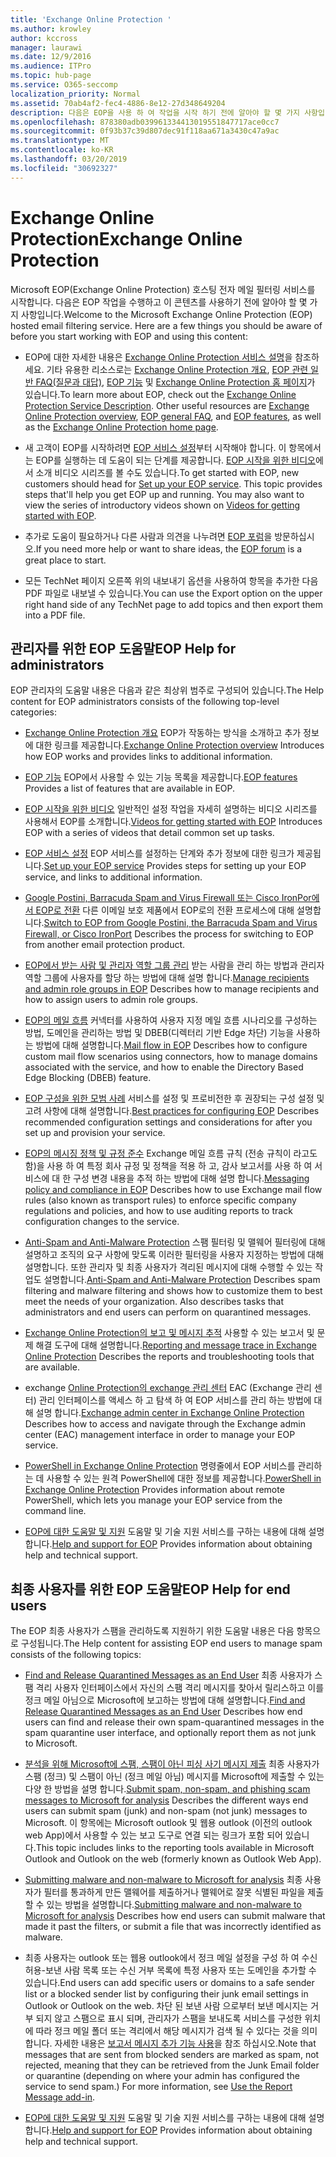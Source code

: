 ```yaml
---
title: 'Exchange Online Protection '
ms.author: krowley
author: kccross
manager: laurawi
ms.date: 12/9/2016
ms.audience: ITPro
ms.topic: hub-page
ms.service: O365-seccomp
localization_priority: Normal
ms.assetid: 70ab4af2-fec4-4886-8e12-27d348649204
description: 다음은 EOP을 사용 하 여 작업을 시작 하기 전에 알아야 할 몇 가지 사항입니다.
ms.openlocfilehash: 878380adb039961334413019551847717ace0cc7
ms.sourcegitcommit: 0f93b37c39d807dec91f118aa671a3430c47a9ac
ms.translationtype: MT
ms.contentlocale: ko-KR
ms.lasthandoff: 03/20/2019
ms.locfileid: "30692327"
---
```

# <a name="exchange-online-protection"></a><span data-ttu-id="3ab72-103">Exchange Online Protection</span><span class="sxs-lookup"><span data-stu-id="3ab72-103">Exchange Online Protection</span></span> 

<span data-ttu-id="3ab72-p101">Microsoft EOP(Exchange Online Protection) 호스팅 전자 메일 필터링 서비스를 시작합니다. 다음은 EOP 작업을 수행하고 이 콘텐츠를 사용하기 전에 알아야 할 몇 가지 사항입니다.</span><span class="sxs-lookup"><span data-stu-id="3ab72-p101">Welcome to the Microsoft Exchange Online Protection (EOP) hosted email filtering service. Here are a few things you should be aware of before you start working with EOP and using this content:</span></span>
  
- <span data-ttu-id="3ab72-p102">EOP에 대한 자세한 내용은 [Exchange Online Protection 서비스 설명](https://go.microsoft.com/fwlink/p/?LinkId=320619)을 참조하세요. 기타 유용한 리소스로는 [Exchange Online Protection 개요](exchange-online-protection-overview.md), [EOP 관련 일반 FAQ(질문과 대답)](eop-general-faq.md), [EOP 기능](eop-features.md) 및 [Exchange Online Protection 홈 페이지](https://go.microsoft.com/fwlink/?LinkId=279912)가 있습니다.</span><span class="sxs-lookup"><span data-stu-id="3ab72-p102">To learn more about EOP, check out the [Exchange Online Protection Service Description](https://go.microsoft.com/fwlink/p/?LinkId=320619). Other useful resources are [Exchange Online Protection overview](exchange-online-protection-overview.md), [EOP general FAQ](eop-general-faq.md), and [EOP features](eop-features.md), as well as the [Exchange Online Protection home page](https://go.microsoft.com/fwlink/?LinkId=279912).</span></span>
    
- <span data-ttu-id="3ab72-p103">새 고객이 EOP를 시작하려면 [EOP 서비스 설정](set-up-your-eop-service.md)부터 시작해야 합니다. 이 항목에서는 EOP를 실행하는 데 도움이 되는 단계를 제공합니다. [EOP 시작을 위한 비디오](videos-for-getting-started-with-eop.md)에서 소개 비디오 시리즈를 볼 수도 있습니다.</span><span class="sxs-lookup"><span data-stu-id="3ab72-p103">To get started with EOP, new customers should head for [Set up your EOP service](set-up-your-eop-service.md). This topic provides steps that'll help you get EOP up and running. You may also want to view the series of introductory videos shown on [Videos for getting started with EOP](videos-for-getting-started-with-eop.md).</span></span>
    
- <span data-ttu-id="3ab72-111">추가로 도움이 필요하거나 다른 사람과 의견을 나누려면 [EOP 포럼](https://go.microsoft.com/fwlink/?LinkId=285351)을 방문하십시오.</span><span class="sxs-lookup"><span data-stu-id="3ab72-111">If you need more help or want to share ideas, the [EOP forum](https://go.microsoft.com/fwlink/?LinkId=285351) is a great place to start.</span></span> 
    
- <span data-ttu-id="3ab72-112">모든 TechNet 페이지 오른쪽 위의 내보내기 옵션을 사용하여 항목을 추가한 다음 PDF 파일로 내보낼 수 있습니다.</span><span class="sxs-lookup"><span data-stu-id="3ab72-112">You can use the Export option on the upper right hand side of any TechNet page to add topics and then export them into a PDF file.</span></span> 
    
## <a name="eop-help-for-administrators"></a><span data-ttu-id="3ab72-113">관리자를 위한 EOP 도움말</span><span class="sxs-lookup"><span data-stu-id="3ab72-113">EOP Help for administrators</span></span>

<span data-ttu-id="3ab72-114">EOP 관리자의 도움말 내용은 다음과 같은 최상위 범주로 구성되어 있습니다.</span><span class="sxs-lookup"><span data-stu-id="3ab72-114">The Help content for EOP administrators consists of the following top-level categories:</span></span>
  
- <span data-ttu-id="3ab72-115">[Exchange Online Protection 개요](exchange-online-protection-overview.md) EOP가 작동하는 방식을 소개하고 추가 정보에 대한 링크를 제공합니다.</span><span class="sxs-lookup"><span data-stu-id="3ab72-115">[Exchange Online Protection overview](exchange-online-protection-overview.md) Introduces how EOP works and provides links to additional information.</span></span> 
    
- <span data-ttu-id="3ab72-116">[EOP 기능](eop-features.md) EOP에서 사용할 수 있는 기능 목록을 제공합니다.</span><span class="sxs-lookup"><span data-stu-id="3ab72-116">[EOP features](eop-features.md) Provides a list of features that are available in EOP.</span></span> 
    
- <span data-ttu-id="3ab72-117">[EOP 시작을 위한 비디오](videos-for-getting-started-with-eop.md) 일반적인 설정 작업을 자세히 설명하는 비디오 시리즈를 사용해서 EOP를 소개합니다.</span><span class="sxs-lookup"><span data-stu-id="3ab72-117">[Videos for getting started with EOP](videos-for-getting-started-with-eop.md) Introduces EOP with a series of videos that detail common set up tasks.</span></span> 
    
- <span data-ttu-id="3ab72-118">[EOP 서비스 설정](set-up-your-eop-service.md) EOP 서비스를 설정하는 단계와 추가 정보에 대한 링크가 제공됩니다.</span><span class="sxs-lookup"><span data-stu-id="3ab72-118">[Set up your EOP service](set-up-your-eop-service.md) Provides steps for setting up your EOP service, and links to additional information.</span></span> 
    
- <span data-ttu-id="3ab72-119">[Google Postini, Barracuda Spam and Virus Firewall 또는 Cisco IronPor에서 EOP로 전환](switch-to-eop-from-google-postini-the-barracuda-spam-and-virus-firewall-or-cisco.md) 다른 이메일 보호 제품에서 EOP로의 전환 프로세스에 대해 설명합니다.</span><span class="sxs-lookup"><span data-stu-id="3ab72-119">[Switch to EOP from Google Postini, the Barracuda Spam and Virus Firewall, or Cisco IronPort](switch-to-eop-from-google-postini-the-barracuda-spam-and-virus-firewall-or-cisco.md) Describes the process for switching to EOP from another email protection product.</span></span> 
    
- <span data-ttu-id="3ab72-120">[EOP에서 받는 사람 및 관리자 역할 그룹 관리](manage-recipients-and-admin-role-groups-in-eop.md) 받는 사람을 관리 하는 방법과 관리자 역할 그룹에 사용자를 할당 하는 방법에 대해 설명 합니다.</span><span class="sxs-lookup"><span data-stu-id="3ab72-120">[Manage recipients and admin role groups in EOP](manage-recipients-and-admin-role-groups-in-eop.md) Describes how to manage recipients and how to assign users to admin role groups.</span></span> 
    
- <span data-ttu-id="3ab72-121">[EOP의 메일 흐름](mail-flow-in-eop.md) 커넥터를 사용하여 사용자 지정 메일 흐름 시나리오를 구성하는 방법, 도메인을 관리하는 방법 및 DBEB(디렉터리 기반 Edge 차단) 기능을 사용하는 방법에 대해 설명합니다.</span><span class="sxs-lookup"><span data-stu-id="3ab72-121">[Mail flow in EOP](mail-flow-in-eop.md) Describes how to configure custom mail flow scenarios using connectors, how to manage domains associated with the service, and how to enable the Directory Based Edge Blocking (DBEB) feature.</span></span> 
    
- <span data-ttu-id="3ab72-122">[EOP 구성을 위한 모범 사례](best-practices-for-configuring-eop.md) 서비스를 설정 및 프로비전한 후 권장되는 구성 설정 및 고려 사항에 대해 설명합니다.</span><span class="sxs-lookup"><span data-stu-id="3ab72-122">[Best practices for configuring EOP](best-practices-for-configuring-eop.md) Describes recommended configuration settings and considerations for after you set up and provision your service.</span></span> 
    
- <span data-ttu-id="3ab72-123">[EOP의 메시징 정책 및 규정 준수](messaging-policy-and-compliance-in-eop.md) Exchange 메일 흐름 규칙 (전송 규칙이 라고도 함)을 사용 하 여 특정 회사 규정 및 정책을 적용 하 고, 감사 보고서를 사용 하 여 서비스에 대 한 구성 변경 내용을 추적 하는 방법에 대해 설명 합니다.</span><span class="sxs-lookup"><span data-stu-id="3ab72-123">[Messaging policy and compliance in EOP](messaging-policy-and-compliance-in-eop.md) Describes how to use Exchange mail flow rules (also known as transport rules) to enforce specific company regulations and policies, and how to use auditing reports to track configuration changes to the service.</span></span> 
    
- <span data-ttu-id="3ab72-p104">[Anti-Spam and Anti-Malware Protection](http://technet.microsoft.com/library/93c6c227-7442-4293-b64d-ec8f15c928db.aspx) 스팸 필터링 및 맬웨어 필터링에 대해 설명하고 조직의 요구 사항에 맞도록 이러한 필터링을 사용자 지정하는 방법에 대해 설명합니다. 또한 관리자 및 최종 사용자가 격리된 메시지에 대해 수행할 수 있는 작업도 설명합니다.</span><span class="sxs-lookup"><span data-stu-id="3ab72-p104">[Anti-Spam and Anti-Malware Protection](http://technet.microsoft.com/library/93c6c227-7442-4293-b64d-ec8f15c928db.aspx) Describes spam filtering and malware filtering and shows how to customize them to best meet the needs of your organization. Also describes tasks that administrators and end users can perform on quarantined messages.</span></span> 
    
- <span data-ttu-id="3ab72-126">[Exchange Online Protection의 보고 및 메시지 추적](reporting-and-message-trace-in-exchange-online-protection.md) 사용할 수 있는 보고서 및 문제 해결 도구에 대해 설명합니다.</span><span class="sxs-lookup"><span data-stu-id="3ab72-126">[Reporting and message trace in Exchange Online Protection](reporting-and-message-trace-in-exchange-online-protection.md) Describes the reports and troubleshooting tools that are available.</span></span> 
    
- <span data-ttu-id="3ab72-127">exchange [Online Protection의 exchange 관리 센터](../exchange-admin-center-in-exchange-online-protection-eop.md) EAC (Exchange 관리 센터) 관리 인터페이스를 액세스 하 고 탐색 하 여 EOP 서비스를 관리 하는 방법에 대해 설명 합니다.</span><span class="sxs-lookup"><span data-stu-id="3ab72-127">[Exchange admin center in Exchange Online Protection ](../exchange-admin-center-in-exchange-online-protection-eop.md) Describes how to access and navigate through the Exchange admin center (EAC) management interface in order to manage your EOP service.</span></span> 
    
- <span data-ttu-id="3ab72-128">[PowerShell in Exchange Online Protection](http://technet.microsoft.com/library/f7918a88-774a-405e-945b-bc2f5ee9f748.aspx) 명령줄에서 EOP 서비스를 관리하는 데 사용할 수 있는 원격 PowerShell에 대한 정보를 제공합니다.</span><span class="sxs-lookup"><span data-stu-id="3ab72-128">[PowerShell in Exchange Online Protection](http://technet.microsoft.com/library/f7918a88-774a-405e-945b-bc2f5ee9f748.aspx) Provides information about remote PowerShell, which lets you manage your EOP service from the command line.</span></span> 
    
- <span data-ttu-id="3ab72-129">[EOP에 대한 도움말 및 지원](help-and-support-for-eop.md) 도움말 및 기술 지원 서비스를 구하는 내용에 대해 설명합니다.</span><span class="sxs-lookup"><span data-stu-id="3ab72-129">[Help and support for EOP](help-and-support-for-eop.md) Provides information about obtaining help and technical support.</span></span> 
    
## <a name="eop-help-for-end-users"></a><span data-ttu-id="3ab72-130">최종 사용자를 위한 EOP 도움말</span><span class="sxs-lookup"><span data-stu-id="3ab72-130">EOP Help for end users</span></span>
<span data-ttu-id="3ab72-131"><a name="sectionSection1"> </a></span><span class="sxs-lookup"><span data-stu-id="3ab72-131"></span></span>

<span data-ttu-id="3ab72-132">The EOP 최종 사용자가 스팸을 관리하도록 지원하기 위한 도움말 내용은 다음 항목으로 구성됩니다.</span><span class="sxs-lookup"><span data-stu-id="3ab72-132">The Help content for assisting EOP end users to manage spam consists of the following topics:</span></span>
  
- <span data-ttu-id="3ab72-133">[Find and Release Quarantined Messages as an End User](http://technet.microsoft.com/library/e439b560-827a-4807-abd3-6b861c1ff786.aspx) 최종 사용자가 스팸 격리 사용자 인터페이스에서 자신의 스팸 격리 메시지를 찾아서 릴리스하고 이를 정크 메일 아님으로 Microsoft에 보고하는 방법에 대해 설명합니다.</span><span class="sxs-lookup"><span data-stu-id="3ab72-133">[Find and Release Quarantined Messages as an End User](http://technet.microsoft.com/library/e439b560-827a-4807-abd3-6b861c1ff786.aspx) Describes how end users can find and release their own spam-quarantined messages in the spam quarantine user interface, and optionally report them as not junk to Microsoft.</span></span> 
        
- <span data-ttu-id="3ab72-134">[분석을 위해 Microsoft에 스팸, 스팸이 아닌 피싱 사기 메시지 제출](../submit-spam-non-spam-and-phishing-scam-messages-to-microsoft-for-analysis.md) 최종 사용자가 스팸 (정크) 및 스팸이 아닌 (정크 메일 아님) 메시지를 Microsoft에 제출할 수 있는 다양 한 방법을 설명 합니다.</span><span class="sxs-lookup"><span data-stu-id="3ab72-134">[Submit spam, non-spam, and phishing scam messages to Microsoft for analysis](../submit-spam-non-spam-and-phishing-scam-messages-to-microsoft-for-analysis.md) Describes the different ways end users can submit spam (junk) and non-spam (not junk) messages to Microsoft.</span></span> <span data-ttu-id="3ab72-135">이 항목에는 Microsoft outlook 및 웹용 outlook (이전의 outlook web App)에서 사용할 수 있는 보고 도구로 연결 되는 링크가 포함 되어 있습니다.</span><span class="sxs-lookup"><span data-stu-id="3ab72-135">This topic includes links to the reporting tools available in Microsoft Outlook and Outlook on the web (formerly known as Outlook Web App).</span></span> 
    
- <span data-ttu-id="3ab72-136">[Submitting malware and non-malware to Microsoft for analysis](../submitting-malware-and-non-malware-to-microsoft-for-analysis.md) 최종 사용자가 필터를 통과하게 만든 맬웨어를 제출하거나 맬웨어로 잘못 식별된 파일을 제출할 수 있는 방법을 설명합니다.</span><span class="sxs-lookup"><span data-stu-id="3ab72-136">[Submitting malware and non-malware to Microsoft for analysis](../submitting-malware-and-non-malware-to-microsoft-for-analysis.md) Describes how end users can submit malware that made it past the filters, or submit a file that was incorrectly identified as malware.</span></span> 
    
- <span data-ttu-id="3ab72-137">최종 사용자는 outlook 또는 웹용 outlook에서 정크 메일 설정을 구성 하 여 수신 허용-보낸 사람 목록 또는 수신 거부 목록에 특정 사용자 또는 도메인을 추가할 수 있습니다.</span><span class="sxs-lookup"><span data-stu-id="3ab72-137">End users can add specific users or domains to a safe sender list or a blocked sender list by configuring their junk email settings in Outlook or Outlook on the web.</span></span> <span data-ttu-id="3ab72-138">차단 된 보낸 사람 으로부터 보낸 메시지는 거부 되지 않고 스팸으로 표시 되며, 관리자가 스팸을 보내도록 서비스를 구성한 위치에 따라 정크 메일 폴더 또는 격리에서 해당 메시지가 검색 될 수 있다는 것을 의미 합니다. 자세한 내용은 [보고서 메시지 추가 기능 사용](https://support.office.com/article/addin-b5caa9f1-cdf3-4443-af8c-ff724ea719d2)을 참조 하십시오.</span><span class="sxs-lookup"><span data-stu-id="3ab72-138">Note that messages that are sent from blocked senders are marked as spam, not rejected, meaning that they can be retrieved from the Junk Email folder or quarantine (depending on where your admin has configured the service to send spam.) For more information, see [Use the Report Message add-in](https://support.office.com/article/addin-b5caa9f1-cdf3-4443-af8c-ff724ea719d2).</span></span>
    
- <span data-ttu-id="3ab72-139">[EOP에 대한 도움말 및 지원](help-and-support-for-eop.md) 도움말 및 기술 지원 서비스를 구하는 내용에 대해 설명합니다.</span><span class="sxs-lookup"><span data-stu-id="3ab72-139">[Help and support for EOP](help-and-support-for-eop.md) Provides information about obtaining help and technical support.</span></span> 
    
